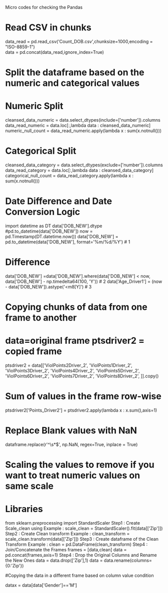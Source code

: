 Micro codes for checking the Pandas


# Read CSV in chunks
data_read = pd.read_csv('Count_DOB.csv',chunksize=1000,encoding = "ISO-8859-1")      
data = pd.concat(data_read,ignore_index=True)    

# Split the dataframe based on the numeric and categorical values 

#	Numeric Split
cleansed_data_numeric = data.select_dtypes(include=['number']).columns
data_read_numeric = data.loc[:,lambda data : cleansed_data_numeric]
numeric_null_count = data_read_numeric.apply(lambda x : sum(x.notnull()))

# 	Categorical Split
cleansed_data_category = data.select_dtypes(exclude=['number']).columns
data_read_category = data.loc[:,lambda data : cleansed_data_category]
categorical_null_count = data_read_category.apply(lambda x : sum(x.notnull()))

# Date Difference and Date Conversion Logic
import datetime as DT
	data['DOB_NEW'].dtype
	#pd.to_datetime(data['DOB_NEW']) 
now = pd.Timestamp(DT.datetime.now())
data['DOB_NEW'] = pd.to_datetime(data['DOB_NEW'], format='%m/%d/%Y')    # 1

# Difference
data['DOB_NEW'] =data['DOB_NEW'].where(data['DOB_NEW'] < now, data['DOB_NEW'] -  np.timedelta64(100, 'Y'))   # 2
data['Age_Driver1'] = (now - data['DOB_NEW']).astype('<m8[Y]')    # 3

# Copying chunks of data from one frame to another 
# data=original frame ptsdriver2 = copied frame
ptsdriver2 = data[['ViolPoints2Driver_2',
'ViolPoints1Driver_2',
'ViolPoints3Driver_2',
'ViolPoints4Driver_2',
'ViolPoints5Driver_2',
'ViolPoints6Driver_2',
'ViolPoints7Driver_2',
'ViolPoints8Driver_2',
]].copy()
 
# Sum of values in the frame row-wise
ptsdriver2['Points_Driver2'] = ptsdriver2.apply(lambda x : x.sum(),axis=1)

# Replace Blank values with NaN 
dataframe.replace(r'^\s*$', np.NaN, regex=True, inplace = True)

# Scaling the values to remove if you want to treat numeric values on same scale 
# Libraries
from sklearn.preprocessing import StandardScaler
Step1 : Create Scale_clean using
Example : 
scale_clean = StandardScaler().fit(data[['Zip']])
Step2 :  Create Clean transform 
Example : 
clean_transform = scale_clean.transform(data[['Zip']])
Step3 : Create dataframe of the Clean Transform
Example : clean = pd.DataFrame(clean_transform)
Step4 : Join/Concatenate the Frames
frames = [data,clean]
data = pd.concat(frames,axis=1)
Step4 : Drop the Original Columns and Rename the New Ones 
data = data.drop(['Zip'],1)
data = data.rename(columns={0:'Zip'})
   

#Copying the data in a different frame based on column value condition

datax = data[data['Gender']=='M'] 
  



















 
 
 
